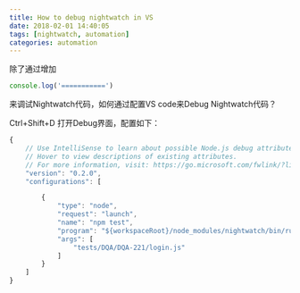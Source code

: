 ```yaml
---
title: How to debug nightwatch in VS
date: 2018-02-01 14:40:05
tags: [nightwatch, automation]
categories: automation
---
```


除了通过增加
```javascript
console.log('===========')
```
来调试Nightwatch代码，如何通过配置VS code来Debug Nightwatch代码？

Ctrl+Shift+D 打开Debug界面，配置如下：

```javascript
{
    // Use IntelliSense to learn about possible Node.js debug attributes.
    // Hover to view descriptions of existing attributes.
    // For more information, visit: https://go.microsoft.com/fwlink/?linkid=830387
    "version": "0.2.0",
    "configurations": [

        {
            "type": "node",
            "request": "launch",
            "name": "npm test",
            "program": "${workspaceRoot}/node_modules/nightwatch/bin/runner.js",
            "args": [
                "tests/DQA/DQA-221/login.js"
            ]
        }
    ]
}
```
